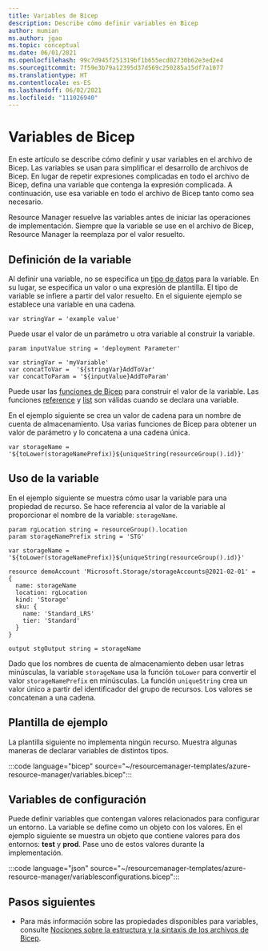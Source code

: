 ```yaml
---
title: Variables de Bicep
description: Describe cómo definir variables en Bicep
author: mumian
ms.author: jgao
ms.topic: conceptual
ms.date: 06/01/2021
ms.openlocfilehash: 99c7d945f251319bf1b655ecd02730b62e3ed2e4
ms.sourcegitcommit: 7f59e3b79a12395d37d569c250285a15df7a1077
ms.translationtype: HT
ms.contentlocale: es-ES
ms.lasthandoff: 06/02/2021
ms.locfileid: "111026940"
---
```

# <a name="variables-in-bicep"></a>Variables de Bicep

En este artículo se describe cómo definir y usar variables en el archivo de Bicep. Las variables se usan para simplificar el desarrollo de archivos de Bicep. En lugar de repetir expresiones complicadas en todo el archivo de Bicep, defina una variable que contenga la expresión complicada. A continuación, use esa variable en todo el archivo de Bicep tanto como sea necesario.

Resource Manager resuelve las variables antes de iniciar las operaciones de implementación. Siempre que la variable se use en el archivo de Bicep, Resource Manager la reemplaza por el valor resuelto.

## <a name="define-variable"></a>Definición de la variable

Al definir una variable, no se especifica un [tipo de datos](data-types.md) para la variable. En su lugar, se especifica un valor o una expresión de plantilla. El tipo de variable se infiere a partir del valor resuelto. En el siguiente ejemplo se establece una variable en una cadena.

```bicep
var stringVar = 'example value'
```

Puede usar el valor de un parámetro u otra variable al construir la variable.

```bicep
param inputValue string = 'deployment Parameter'

var stringVar = 'myVariable'
var concatToVar =  '${stringVar}AddToVar'
var concatToParam = '${inputValue}AddToParam'
```

Puede usar las [funciones de Bicep](bicep-functions.md) para construir el valor de la variable. Las funciones [reference](bicep-functions-resource.md#reference) y [list](bicep-functions-resource.md#list) son válidas cuando se declara una variable.

En el ejemplo siguiente se crea un valor de cadena para un nombre de cuenta de almacenamiento. Usa varias funciones de Bicep para obtener un valor de parámetro y lo concatena a una cadena única.

```bicep
var storageName = '${toLower(storageNamePrefix)}${uniqueString(resourceGroup().id)}'
```

## <a name="use-variable"></a>Uso de la variable

En el ejemplo siguiente se muestra cómo usar la variable para una propiedad de recurso. Se hace referencia al valor de la variable al proporcionar el nombre de la variable: `storageName`.

```bicep
param rgLocation string = resourceGroup().location
param storageNamePrefix string = 'STG'

var storageName = '${toLower(storageNamePrefix)}${uniqueString(resourceGroup().id)}'

resource demoAccount 'Microsoft.Storage/storageAccounts@2021-02-01' = {
  name: storageName
  location: rgLocation
  kind: 'Storage'
  sku: {
    name: 'Standard_LRS'
    tier: 'Standard'
  }
}

output stgOutput string = storageName
```

Dado que los nombres de cuenta de almacenamiento deben usar letras minúsculas, la variable `storageName` usa la función `toLower` para convertir el valor `storageNamePrefix` en minúsculas. La función `uniqueString` crea un valor único a partir del identificador del grupo de recursos. Los valores se concatenan a una cadena.

## <a name="example-template"></a>Plantilla de ejemplo

La plantilla siguiente no implementa ningún recurso. Muestra algunas maneras de declarar variables de distintos tipos.

:::code language="bicep" source="~/resourcemanager-templates/azure-resource-manager/variables.bicep":::

## <a name="configuration-variables"></a>Variables de configuración

Puede definir variables que contengan valores relacionados para configurar un entorno. La variable se define como un objeto con los valores. En el ejemplo siguiente se muestra un objeto que contiene valores para dos entornos: **test** y **prod**. Pase uno de estos valores durante la implementación.

:::code language="json" source="~/resourcemanager-templates/azure-resource-manager/variablesconfigurations.bicep":::

## <a name="next-steps"></a>Pasos siguientes

- Para más información sobre las propiedades disponibles para variables, consulte [Nociones sobre la estructura y la sintaxis de los archivos de Bicep](file.md).
